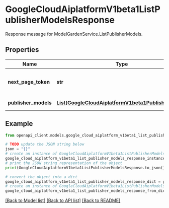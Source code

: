 # GoogleCloudAiplatformV1beta1ListPublisherModelsResponse

Response message for ModelGardenService.ListPublisherModels.

## Properties

Name | Type | Description | Notes
------------ | ------------- | ------------- | -------------
**next_page_token** | **str** | A token to retrieve next page of results. Pass to ListPublisherModels.page_token to obtain that page. | [optional] 
**publisher_models** | [**List[GoogleCloudAiplatformV1beta1PublisherModel]**](GoogleCloudAiplatformV1beta1PublisherModel.md) | List of PublisherModels in the requested page. | [optional] 

## Example

```python
from openapi_client.models.google_cloud_aiplatform_v1beta1_list_publisher_models_response import GoogleCloudAiplatformV1beta1ListPublisherModelsResponse

# TODO update the JSON string below
json = "{}"
# create an instance of GoogleCloudAiplatformV1beta1ListPublisherModelsResponse from a JSON string
google_cloud_aiplatform_v1beta1_list_publisher_models_response_instance = GoogleCloudAiplatformV1beta1ListPublisherModelsResponse.from_json(json)
# print the JSON string representation of the object
print(GoogleCloudAiplatformV1beta1ListPublisherModelsResponse.to_json())

# convert the object into a dict
google_cloud_aiplatform_v1beta1_list_publisher_models_response_dict = google_cloud_aiplatform_v1beta1_list_publisher_models_response_instance.to_dict()
# create an instance of GoogleCloudAiplatformV1beta1ListPublisherModelsResponse from a dict
google_cloud_aiplatform_v1beta1_list_publisher_models_response_from_dict = GoogleCloudAiplatformV1beta1ListPublisherModelsResponse.from_dict(google_cloud_aiplatform_v1beta1_list_publisher_models_response_dict)
```
[[Back to Model list]](../README.md#documentation-for-models) [[Back to API list]](../README.md#documentation-for-api-endpoints) [[Back to README]](../README.md)


